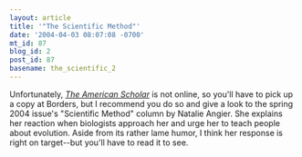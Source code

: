 ```yaml
---
layout: article
title: '"The Scientific Method"'
date: '2004-04-03 08:07:08 -0700'
mt_id: 87
blog_id: 2
post_id: 87
basename: the_scientific_2
---
```

Unfortunately, <i><a href="www.pbk.org/pubs/amscholar.htm ">The American Scholar</a> </i>is not online, so you'll have to pick up a copy at Borders, but I recommend you do so and give a look to the spring 2004 issue's "Scientific Method" column by Natalie Angier. She explains her reaction when biologists approach her and urge her to teach people about evolution. Aside from its rather lame humor, I think her response is right on target--but you'll have to read it to see.
